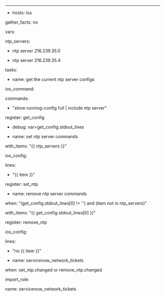
---

- hosts: ios

gather_facts: no

vars:

ntp_servers:

- ntp server 216.239.35.0

- ntp server 216.239.35.4

tasks:

- name: get the current ntp server configs

ios_command:

commands:

- "show running-config full | include ntp server"

register: get_config

- debug: var=get_config.stdout_lines

- name: set ntp server commands

with_items: "{{ ntp_servers }}"

ios_config:

lines:

- "{{ item }}"

register: set_ntp

- name: remove ntp server commands

when: "(get_config.stdout_lines[0] != '') and (item not in ntp_servers)"

with_items: "{{ get_config.stdout_lines[0] }}"

register: remove_ntp

ios_config:

lines:

- "no {{ item }}"

- name: servicenow_network_tickets

when: set_ntp.changed or remove_ntp.changed

import_role:

name: servicenow_network_tickets
<!--stackedit_data:
eyJoaXN0b3J5IjpbMTg5MDgzODczOV19
-->